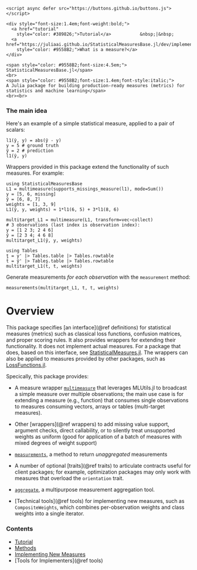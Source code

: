 ```@raw html
<script async defer src="https://buttons.github.io/buttons.js"></script>

<div style="font-size:1.4em;font-weight:bold;">
  <a href="tutorial"
    style="color: #389826;">Tutorial</a>           &nbsp;|&nbsp;
  <a href="https://juliaai.github.io/StatisticalMeasuresBase.jl/dev/implementing_new_measures/#definitions"
    style="color: #9558B2;">What is a measure?</a>
</div>

<span style="color: #9558B2;font-size:4.5em;">
StatisticalMeasuresBase.jl</span>
<br>
<span style="color: #9558B2;font-size:1.4em;font-style:italic;">
A Julia package for building production-ready measures (metrics) for statistics and machine learning</span>
<br><br>
```

### The main idea

Here's an example of a simple statistical measure, applied to a pair of scalars:

```@example 01
l1(ŷ, y) = abs(ŷ - y)
y = 5 # ground truth
ŷ = 2 # prediction
l1(ŷ, y)
```

Wrappers provided in this package extend the functionality of such measures. For example:

```@example 01
using StatisticalMeasuresBase
L1 = multimeasure(supports_missings_measure(l1), mode=Sum())
y = [5, 6, missing]
ŷ = [6, 8, 7]
weights = [1, 3, 9]
L1(ŷ, y, weights) ≈ 1*l1(6, 5) + 3*l1(8, 6)
```

```@example 01
multitarget_L1 = multimeasure(L1, transform=vec∘collect)
# 3 observations (last index is observation index):
y = [1 2 3; 2 4 6]
ŷ = [2 3 4; 4 6 8]
multitarget_L1(ŷ, y, weights)
```

```@example 01
using Tables
t = y' |> Tables.table |> Tables.rowtable
t̂ = ŷ' |> Tables.table |> Tables.rowtable
multitarget_L1(t̂, t, weights)
```

Generate measurements *for each observation* with the `measurement` method:

```@example 01
measurements(multitarget_L1, t̂, t, weights)
```

# Overview

This package specifies [an interface](@ref definitions) for statistical measures (metrics)
such as classical loss functions, confusion matrices, and proper scoring rules. It also
provides wrappers for extending their functionality. It does not implement actual
measures. For a package that does, based on this interface, see
[StatisticalMeasures.jl](https://github.com/JuliaAI/StatisticalMeasures.jl).  The wrappers
can also be applied to measures provided by other packages, such as
[LossFunctions.jl](https://github.com/JuliaML/LossFunctions.jl).

Specically, this package provides:

- A measure wrapper [`multimeasure`](@ref) that leverages MLUtils.jl to broadcast a simple
  measure over multiple observations; the main use case is for extending a measure (e.g.,
  function) that consumes single observations to measures consuming vectors, arrays or
  tables (multi-target measures).

- Other [wrappers](@ref wrappers) to add missing value support, argument checks,
  direct callability, or to silently treat unsupported weights as uniform (good for
  application of a batch of measures with mixed degrees of weight support)

- [`measurements`](@ref), a method to return *unaggregated* measurements

- A number of optional [traits](@ref traits) to articulate contracts useful for client
  packages; for example, optimization packages may only work with measures that overload
  the `orientation` trait.

- [`aggregate`](@ref), a multipurpose measurement aggregation tool.

- [Technical tools](@ref tools) for implementing new measures, such as `CompositeWeights`,
  which combines per-observation weights and class weights into a single iterator.

### Contents

- [Tutorial](@ref)
- [Methods](@ref)
- [Implementing New Measures](@ref)
- [Tools for Implementers](@ref tools)
